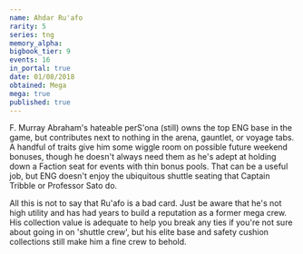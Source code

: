 ```yaml
---
name: Ahdar Ru'afo
rarity: 5
series: tng
memory_alpha:
bigbook_tier: 9
events: 16
in_portal: true
date: 01/08/2018
obtained: Mega
mega: true
published: true
---
```


F. Murray Abraham's hateable perS'ona (still) owns the top ENG base in the game, but contributes next to nothing in the arena, gauntlet, or voyage tabs. A handful of traits give him some wiggle room on possible future weekend bonuses, though he doesn't always need them as he's adept at holding down a Faction seat for events with thin bonus pools. That can be a useful job, but ENG doesn't enjoy the ubiquitous shuttle seating that Captain Tribble or Professor Sato do.

All this is not to say that Ru'afo is a bad card. Just be aware that he's not high utility and has had years to build a reputation as a former mega crew. His collection value is adequate to help you break any ties if you're not sure about going in on 'shuttle crew', but his elite base and safety cushion collections still make him a fine crew to behold.
